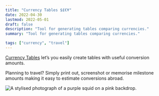 ```yaml
---
title: "Currency Tables $£€¥"
date: 2022-04-30
lastmod: 2022-05-01
draft: false
description: "Tool for generating tables comparing currencies."
summary: "Tool for generating tables comparing currencies."

tags: ["currency", "travel"]
---
```


[Currency Tables](https://github.com/cianmce/currency-tables) let’s you easily create tables with useful conversion amounts.

<!--more-->

Planning to travel? Simply print out, screenshot or memorise milestone amounts making it easy to estimate conversions abroad.

![A stylised photograph of a purple squid on a pink backdrop.](img/currency_tables.png "Photo by [Jippe Joosten](https://unsplash.com/@jippe_joosten?utm_source=unsplash&utm_medium=referral&utm_content=creditCopyText) on [Unsplash](https://unsplash.com/s/photos/vibrant-purple?utm_source=unsplash&utm_medium=referral&utm_content=creditCopyText).")


